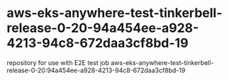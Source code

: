 # aws-eks-anywhere-test-tinkerbell-release-0-20-94a454ee-a928-4213-94c8-672daa3cf8bd-19
repository for use with E2E test job aws-eks-anywhere-test-tinkerbell-release-0-20:94a454ee-a928-4213-94c8-672daa3cf8bd-19
